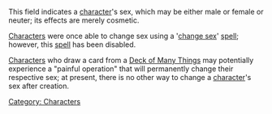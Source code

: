This field indicates a
[character](:Category:_Characters.md "wikilink")'s sex, which may be
either male or female or neuter; its effects are merely cosmetic.

[Characters](:Category:_Characters.md "wikilink") were once able to
change sex using a '[change sex](Change_Sex.md "wikilink")'
[spell](:Category:_Spells.md "wikilink"); however, this
[spell](:Category:_Spells.md "wikilink") has been disabled.

[Characters](:Category:_Characters.md "wikilink") who draw a card from a
[Deck of Many Things](Decks_Of_Many_Things.md "wikilink") may
potentially experience a "painful operation" that will permanently
change their respective sex; at present, there is no other way to change
a [character](:Category:_Characters.md "wikilink")'s sex after creation.

[Category: Characters](Category:_Characters "wikilink")
